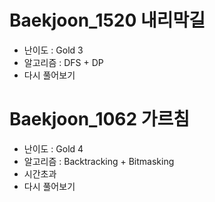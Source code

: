 # Baekjoon_1520 내리막길
- 난이도 : Gold 3
- 알고리즘 : DFS + DP
- 다시 풀어보기

# Baekjoon_1062 가르침
- 난이도 : Gold 4
- 알고리즘 : Backtracking + Bitmasking
- 시간초과
- 다시 풀어보기
